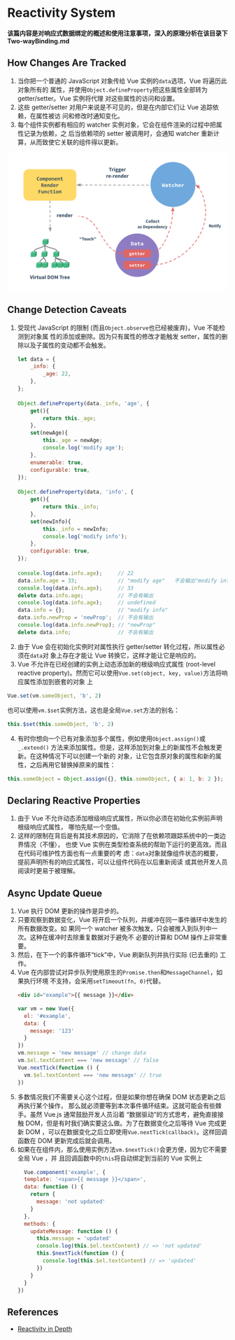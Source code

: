# Reactivity System

**该篇内容是对响应式数据绑定的概述和使用注意事项，深入的原理分析在该目录下
Two-wayBinding.md**


## How Changes Are Tracked
1. 当你把一个普通的 JavaScript 对象传给 Vue 实例的`data`选项，Vue 将遍历此对象所有的
属性，并使用`Object.defineProperty`把这些属性全部转为 getter/setter。Vue 实例将代理
对这些属性的访问和设置。
2. 这些 getter/setter 对用户来说是不可见的，但是在内部它们让 Vue 追踪依赖，在属性被访
问和修改时通知变化。
3. 每个组件实例都有相应的 watcher 实例对象，它会在组件渲染的过程中把属性记录为依赖，之
后当依赖项的 setter 被调用时，会通知 watcher 重新计算，从而致使它关联的组件得以更新。

![Reactivity System](../images/ReactivitySystem.png)


## Change Detection Caveats
1. 受现代 JavaScript 的限制 (而且`Object.observe`也已经被废弃)，Vue 不能检测到对象属
性的添加或删除。因为只有属性的修改才能触发 setter，属性的删除以及子属性的变动都不会触发。
    ```js
    let data = {
        _info: {
            _age: 22,
        },
    };

    Object.defineProperty(data._info, 'age', {
        get(){
            return this._age;
        },
        set(newAge){
            this._age = newAge;
            console.log('modify age');
        },
        enumerable: true,
        configurable: true,
    });

    Object.defineProperty(data, 'info', {
        get(){
            return this._info;
        },
        set(newInfo){
            this._info = newInfo;
            console.log('modify info');
        },
        configurable: true,
    });

    console.log(data.info.age);     // 22
    data.info.age = 33;             // "modify age"   不会输出"modify info"
    console.log(data.info.age);     // 33
    delete data.info.age;           // 不会有输出
    console.log(data.info.age);     // undefined
    data.info = {};                 // "modify info"
    data.info.newProp = 'newProp';  // 不会有输出
    console.log(data.info.newProp); // "newProp"
    delete data.info;               // 不会有输出
    ```
2. 由于 Vue 会在初始化实例时对属性执行 getter/setter 转化过程，所以属性必须在`data`对
象上存在才能让 Vue 转换它，这样才能让它是响应的。
3. Vue 不允许在已经创建的实例上动态添加新的根级响应式属性 (root-level reactive
property)。然而它可以使用`Vue.set(object, key, value)`方法将响应属性添加到嵌套的对象
上
```js
Vue.set(vm.someObject, 'b', 2)
```
也可以使用`vm.$set`实例方法，这也是全局`Vue.set`方法的别名：
```js
this.$set(this.someObject, 'b', 2)
```
4. 有时你想向一个已有对象添加多个属性，例如使用`Object.assign()`或`_.extend()`
方法来添加属性。但是，这样添加到对象上的新属性不会触发更新。在这种情况下可以创建一个新的
对象，让它包含原对象的属性和新的属性，之后再用它替换掉原来的属性：
```js
this.someObject = Object.assign({}, this.someObject, { a: 1, b: 2 });
```


## Declaring Reactive Properties
1. 由于 Vue 不允许动态添加根级响应式属性，所以你必须在初始化实例前声明根级响应式属性，
哪怕先赋一个空值。
2. 这样的限制在背后是有其技术原因的，它消除了在依赖项跟踪系统中的一类边界情况（不懂），
也使 Vue 实例在类型检查系统的帮助下运行的更高效。而且在代码可维护性方面也有一点重要的考
虑：`data`对象就像组件状态的概要，提前声明所有的响应式属性，可以让组件代码在以后重新阅读
或其他开发人员阅读时更易于被理解。


## Async Update Queue
1. Vue 执行 DOM 更新的操作是异步的。
2. 只要观察到数据变化，Vue 将开启一个队列，并缓冲在同一事件循环中发生的所有数据改变。如
果同一个 watcher 被多次触发，只会被推入到队列中一次。这种在缓冲时去除重复数据对于避免不
必要的计算和 DOM 操作上非常重要。
3. 然后，在下一个的事件循环“tick”中，Vue 刷新队列并执行实际 (已去重的) 工作。
4. Vue 在内部尝试对异步队列使用原生的`Promise.then`和`MessageChannel`，如果执行环境
不支持，会采用`setTimeout(fn, 0)`代替。
    ```html
    <div id="example">{{ message }}</div>
    ```
    ```js
    var vm = new Vue({
      el: '#example',
      data: {
        message: '123'
      }
    })
    vm.message = 'new message' // change data
    vm.$el.textContent === 'new message' // false
    Vue.nextTick(function () {
      vm.$el.textContent === 'new message' // true
    })
    ```
5. 多数情况我们不需要关心这个过程，但是如果你想在确保 DOM 状态更新之后再执行某个操作，
那么就必须要等到本次事件循环结束。这就可能会有些棘手。虽然 Vue.js 通常鼓励开发人员沿着
“数据驱动”的方式思考，避免直接接触 DOM，但是有时我们确实要这么做。为了在数据变化之后等待
Vue 完成更新 DOM ，可以在数据变化之后立即使用`Vue.nextTick(callback)`。这样回调函数在
DOM 更新完成后就会调用。
6. 如果在在组件内，那么使用实例方法`vm.$nextTick()`会更方便，因为它不需要全局 Vue ，并
且回调函数中的`this`将自动绑定到当前的 Vue 实例上
    ```js
      Vue.component('example', {
      template: '<span>{{ message }}</span>',
      data: function () {
        return {
          message: 'not updated'
        }
      },
      methods: {
        updateMessage: function () {
          this.message = 'updated'
          console.log(this.$el.textContent) // => 'not updated'
          this.$nextTick(function () {
            console.log(this.$el.textContent) // => 'updated'
          })
        }
      }
    })
    ```


## References
* [Reactivity in Depth](https://vuejs.org/v2/guide/reactivity.html#How-Changes-Are-Tracked)

